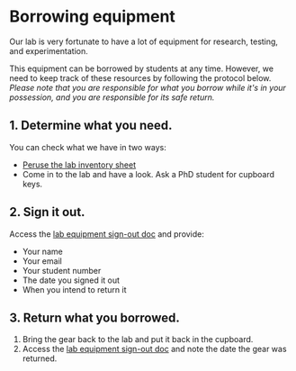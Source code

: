 # Borrowing equipment

Our lab is very fortunate to have a lot of equipment for research, testing, and experimentation. 

This equipment can be borrowed by students at any time. However, we need to keep track of these resources by following the protocol below. *Please note that you are responsible for what you borrow while it's in your possession, and you are responsible for its safe return.*

## 1. Determine what you need.

You can check what we have in two ways:
- [Peruse the lab inventory sheet](#)
- Come in to the lab and have a look. Ask a PhD student for cupboard keys.

## 2. Sign it out.

Access the [lab equipment sign-out doc](#) and provide:

- Your name
- Your email
- Your student number
- The date you signed it out
- When you intend to return it

## 3. Return what you borrowed.

1. Bring the gear back to the lab and put it back in the cupboard. 
2. Access the [lab equipment sign-out doc](#) and note the date the gear was returned.
